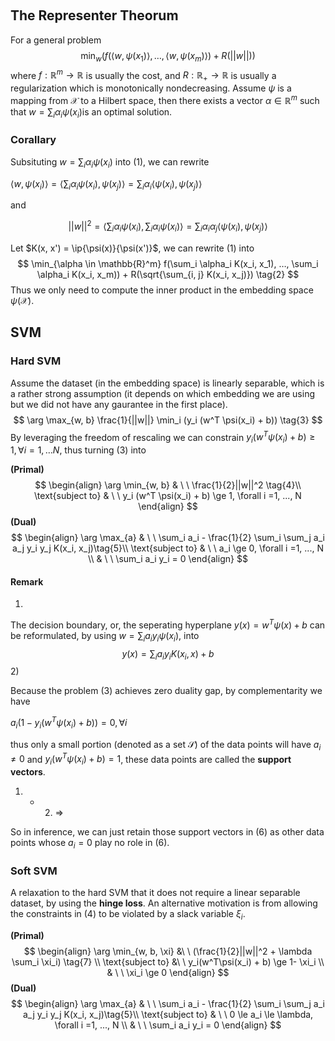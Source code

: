 $\newcommand{\ip}[2]{\langle #1, #2 \rangle}​$

## The Representer Theorum

For a general problem
$$
\min_w (f(\langle w, \psi(x_1) \rangle, …, \langle w, \psi(x_m) \rangle) + R(||w||)) \tag{1}
$$
where $f: \mathbb{R}^m \rightarrow \mathbb{R}​$ is usually the cost, and $R: \mathbb{R}_+ \rightarrow \mathbb{R}​$ is usually a regularization which is monotonically nondecreasing. Assume $\psi​$ is a mapping from $\mathcal{X}​$ to a Hilbert space, then there exists a vector $\alpha \in \mathbb{R}^m​$ such that $w = \sum_i \alpha_i \psi(x_i)​$ is an optimal solution.

### Corallary

Subsituting $w = \sum_i \alpha_i \psi(x_i)$ into (1), we can rewrite

$\langle w, \psi(x_i) \rangle = \langle\sum_i \alpha_i \psi(x_i), \psi(x_j) \rangle = \sum_i \alpha_i \langle \psi(x_i), \psi(x_j) \rangle$

and

$$||w||^2 =\langle \sum_i \alpha_i \psi(x_i), \sum_i \alpha_i \psi(x_i) \rangle = \sum_i \alpha_i \alpha_j \langle \psi(x_i), \psi(x_j) \rangle$$

Let $K(x, x') = \ip{\psi(x)}{\psi(x')}$, we can rewrite (1) into
$$
\min_{\alpha \in \mathbb{R}^m} f(\sum_i \alpha_i K(x_i, x_1), …, \sum_i \alpha_i K(x_i, x_m)) + R(\sqrt{\sum_{i, j} K(x_i, x_j)}) \tag{2}
$$
Thus we only need to compute the inner product in the embedding space $\psi(\mathcal X)$.



## SVM

### Hard SVM

Assume the dataset (in the embedding space) is linearly separable, which is a rather strong assumption (it depends on which embedding we are using but we did not have any gaurantee in the first place).
$$
\arg \max_{w, b} \frac{1}{||w||} \min_i (y_i (w^T \psi(x_i) + b)) \tag{3}
$$
By leveraging the freedom of rescaling we can constrain $y_i(w^T \psi(x_i)+b) \ge 1, \forall i = 1, … N$, thus turning (3) into

**(Primal)**
$$
\begin{align}
\arg \min_{w, b} & \ \ \frac{1}{2}||w||^2 \tag{4}\\
\text{subject to} & \ \ y_i (w^T \psi(x_i) + b) \ge 1, \forall i  =1, ..., N
\end{align}
$$
**(Dual)**
$$
\begin{align}
\arg \max_{a} & \ \ \sum_i a_i - \frac{1}{2} \sum_i \sum_j a_i a_j y_i y_j K(x_i, x_j)\tag{5}\\
\text{subject to} & \ \ a_i \ge 0, \forall i  =1, ..., N \\
			  & \ \ \sum_i a_i y_i = 0
\end{align}
$$

#### Remark

1)

The decision boundary, or, the seperating hyperplane $y(x) = w^T \psi(x) + b$ can be reformulated, by using $w = \sum_i a_i y_i \psi(x_i)$, into
$$
y(x) = \sum_i a_i y_i K(x_i, x) + b \tag{6}
$$
2)

Because the problem (3) achieves zero duality gap, by complementarity we have

$a_i (1 - y_i (w^T \psi(x_i) + b)) = 0, \forall i$

thus only a small portion (denoted as a set $\mathcal S$) of the data points will have $a_i \neq 0$ and $y_i (w^T \psi(x_i) + b) = 1$, these data points are called the **support vectors**.

1) + 2) =>

So in inference, we can just retain those support vectors in (6) as other data points whose $a_i = 0$ play no role in (6).

### Soft SVM

A relaxation to the hard SVM that it does not require a linear separable dataset, by using the **hinge loss**. An alternative motivation is from allowing the constraints in (4) to be violated by a slack variable $\xi_i$.

**(Primal)**
$$
\begin{align}
\arg \min_{w, b, \xi} &\ \  (\frac{1}{2}||w||^2 + \lambda \sum_i \xi_i) \tag{7} \\
\text{subject to} &\ \ y_i(w^T\psi(x_i) + b) \ge 1- \xi_i \\
			  & \ \ \xi_i \ge 0
\end{align}
$$
**(Dual)**
$$
\begin{align}
\arg \max_{a} & \ \ \sum_i a_i - \frac{1}{2} \sum_i \sum_j a_i a_j y_i y_j K(x_i, x_j)\tag{5}\\
\text{subject to} & \ \ 0 \le a_i \le \lambda, \forall i  =1, ..., N \\
			  & \ \ \sum_i a_i y_i = 0
\end{align}
$$
